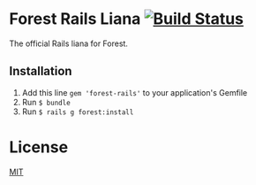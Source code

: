# Forest Rails Liana [![Build Status](https://travis-ci.org/SeyZ/forest-rails.svg?branch=master)](https://travis-ci.org/SeyZ/forest-rails)
The official Rails liana for Forest.

## Installation

1. Add this line `gem 'forest-rails'` to your application's Gemfile
2. Run `$ bundle`
3. Run `$ rails g forest:install`

# License

[MIT](https://github.com/SeyZ/forest-rails/blob/master/LICENSE)
